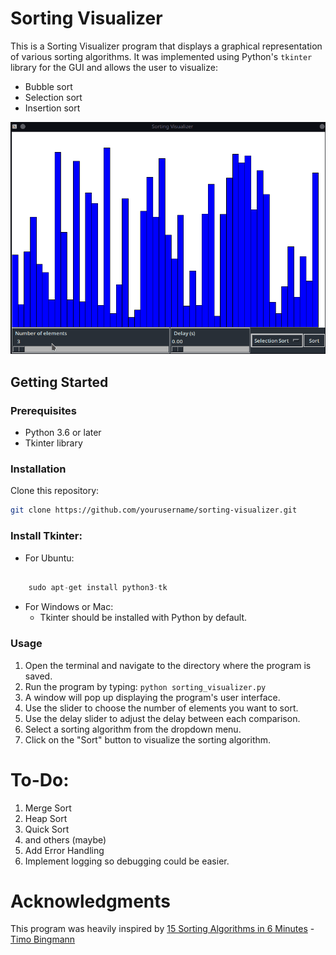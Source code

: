 # Sorting Visualizer

This is a Sorting Visualizer program that displays a graphical representation of various sorting algorithms. It was implemented using Python's `tkinter` library for the GUI and allows the user to visualize: 
- Bubble sort
- Selection sort
- Insertion sort

![Sorting gif](./Assets/Sorting.gif)

## Getting Started

### Prerequisites
- Python 3.6 or later
- Tkinter library

### Installation

Clone this repository:
``` bash
git clone https://github.com/yourusername/sorting-visualizer.git
```

### Install Tkinter:

- For Ubuntu:

```csharp

    sudo apt-get install python3-tk
```

- For Windows or Mac:
    - Tkinter should be installed with Python by default.

### Usage

1. Open the terminal and navigate to the directory where the program is saved.
2. Run the program by typing:
`python sorting_visualizer.py`
3. A window will pop up displaying the program's user interface.
4. Use the slider to choose the number of elements you want to sort.
5. Use the delay slider to adjust the delay between each comparison.
6. Select a sorting algorithm from the dropdown menu.
7. Click on the "Sort" button to visualize the sorting algorithm.

# To-Do:
1. Merge Sort
2. Heap Sort
3. Quick Sort
4. and others (maybe)
5. Add Error Handling
6. Implement logging so debugging could be easier.

# Acknowledgments
This program was heavily inspired by [15 Sorting Algorithms in 6 Minutes](https://youtu.be/kPRA0W1kECg) - [Timo Bingmann](https://www.youtube.com/@TimoBingmann)

